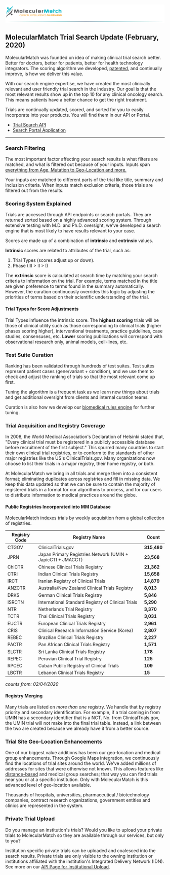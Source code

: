 <img src="images/letterhead.png" style="width: 900px;"/>

## MolecularMatch Trial Search Update (February, 2020)

MolecularMatch was founded on idea of making clinical trial search better. Better for doctors, better for patients, better for health technology integrators. The scoring algorithm we developed, [patented](https://patents.google.com/patent/US20160117470A1/), and continually improve, is how we deliver this value.

With our search engine expertise, we have created the most clinically relevant and user friendly trial search in the industry. Our goal is that the most relevant results show up in the top 10 for any clinical oncology search. This means patients have a better chance to get the right treatment.

Trials are continually updated, scored, and sorted for you to easily incorporate into your products. You will find them in our API or Portal.

- [Trial Search API](https://api.molecularmatch.com/#clinicaltrials)
- [Search Portal Application](https://app.molecularmatch.com)

---------

### Search Filtering

The most important factor affecting your search results is what filters are matched, and what is filtered out because of your inputs. Inputs span [everything from Age, Mutation to Geo-Location and more.](https://api.molecularmatch.com/#knowledgeDomains)

Your inputs are matched to different parts of the trial like title, summary and inclusion criteria. When inputs match exclusion criteria, those trials are filtered out from the results.

### Scoring System Explained

Trials are accessed through API endpoints or search portals. They are returned sorted based on a highly advanced scoring system. Through extensive testing with M.D. and Ph.D. oversight, we've developed a search engine that is most likely to have results relevant to your case.

Scores are made up of a combination of **intrinsic** and **extrinsic** values.

**Intrinsic** scores are related to attributes of the trial, such as:

1. Trial Types (scores adjust up or down).
2. Phase (III > II > I)

The __extrinsic__ score is calculated at search time by matching your search criteria to information on the trial. For example, terms matched in the title are given preference to terms found in the summary automatically. However, the curation continuously overrides this logic by adjusting the priorities of terms based on their scientific understanding of the trial.

#### Trial Types for Score Adjustments

Trial Types influence the intrinsic score. The **highest scoring** trials will be those of clinical utility such as those corresponding to clinical trials (higher phases scoring higher), interventional treatments, practice guidelines, case studies, consensuses, etc. **Lower** scoring publications will correspond with observational research only, animal models, cell-lines, etc.

### Test Suite Curation

Ranking has been validated through hundreds of test suites. Test suites represent patient cases (gene/variant + condition), and we use them to check and adjust the ranking of trials so that the most relevant come up first.

Tuning the algorithm is a frequent task as we learn new things about trials and get additional oversight from clients and internal curation teams.

Curation is also how we develop our [biomedical rules engine](https://api.molecularmatch.com/#biomedicalRules) for further tuning.

### Trial Acquisition and Registry Coverage

In 2008, the World Medical Association's Declaration of Helsinki stated that, "Every clinical trial must be registered in a publicly accessible database before recruitment of the first subject." This spurred many countries to start their own clinical trial registries, or to conform to the standards of other major registries like the US's ClinicalTrials.gov. Many organizations now choose to list their trials in a major registry, their home registry, or both.

At MolecularMatch we bring in all trials and merge them into a consistent format; eliminating duplicates across registries and fill in missing data. We keep this data updated so that we can be sure to contain the majority of registered trials in a format for our algorithms to process, and for our users to distribute information to medical practices around the globe.

#### Public Registries Incorporated into MM Database

MolecularMatch indexes trials by weekly acquisition from a global collection of registries.

| Registry Code | Registry Name | Count |
|---|---|---|
| CTGOV | ClinicalTrials.gov | **315,480** |
| JPRN | Japan Primary Registries Network (UMIN + JapicCTI + JMACCT) | **23,568** |
| ChiCTR | Chinese Clinical Trials Registry | **21,362** |
| CTRI | Indian Clinical Trials Registry | **15,658** |
| IRCT | Iranian Registry of Clinical Trials | **14,879** |
| ANZCTR | Australia/New Zealand Clinical Trials Registry | **8,013** |
| DRKS | German Clinical Trials Registry | **5,846** |
| ISRCTN | International Standard Registry of Clinical Trials | **5,290** |
| NTR | Netherlands Trial Registry | **3,370** |
| TCTR | Thai Clinical Trials Registry | **3,031** |
| EUCTR | European Clinical Trials Registry | **2,961** |
| CRIS | Clinical Research Information Service (Korea) | **2,807** |
| REBEC | Brazilian Clinical Trials Registry | **2,227** |
| PACTR | Pan African Clinical Trials Registry | **1,571** |
| SLCTR | Sri Lanka Clinical Trials Registry | **178** |
| REPEC | Peruvian Clinical Trial Registry | **125** |
| RPCEC | Cuban Public Registry of Clinical Trials | **109** |
| LBCTR | Lebanon Clinical Trials Registry | **15** |
*counts from: 02/04/2020*

#### Registry Merging

Many trials are listed on _more than one_ registry. We handle that by registry priority and secondary identification. For example, if a trial coming in from UMIN has a secondary identifier that is a NCT. No. from ClinicalTrials.gov, the UMIN trial will not make into the final trial table. Instead, a link between the two are created because we already have it from a better source.

### Trial Site Geo-Location Enhancements

One of our biggest value additions has been our geo-location and medical group enhancements. Through Google Maps integration, we continuously find the locations of trial sites around the world. We've added millions of addresses for sites that were otherwise not known. This allows features like [distance-based](https://api.molecularmatch.com/#domainDistance) and medical group searches; that way you can find trials near you or at a specific institution. Only with MolecularMatch is this advanced level of geo-location available.

Thousands of hospitals, universities, pharmaceutical / biotechnology companies, contract research organizations, government entities and clinics are represented in the system.

### Private Trial Upload

Do you manage an institution's trials? Would you like to upload your private trials to MolecularMatch so they are available through our services, but only to you?

Institution specific private trials can be uploaded and coalesced into the search results. Private trials are only visible to the owning institution or institutions affiliated with the institution's Integrated Delivery Network (IDN). See more on our [API Page for Institutional Upload](https://api.molecularmatch.com/#privatetrial).

<!-- <img src="images/footer.png" style="width: 900px;"/> -->
